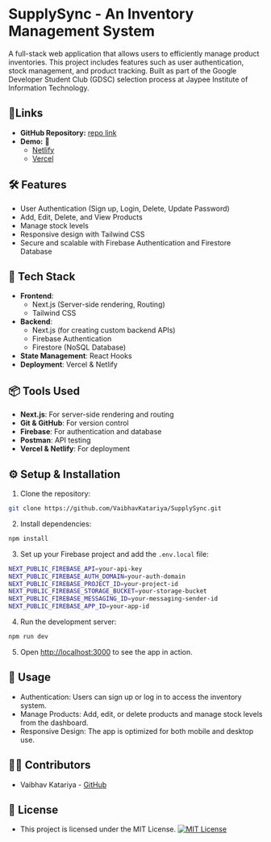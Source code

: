 # SupplySync - An Inventory Management System

A full-stack web application that allows users to efficiently manage product inventories. This project includes features such as user authentication, stock management, and product tracking. Built as part of the Google Developer Student Club (GDSC) selection process at Jaypee Institute of Information Technology.

## 🔗Links
- **GitHub Repository:** [repo link](https://github.com/VaibhavKatariyaa/SupplySync)
- **Demo:** 🚀
  - [Netlify](https://supplysync.netlify.app/)
  - [Vercel](https://supplysync-gdsc.vercel.app/)



## 🛠 Features
- User Authentication (Sign up, Login, Delete, Update Password)
- Add, Edit, Delete, and View Products
- Manage stock levels
- Responsive design with Tailwind CSS
- Secure and scalable with Firebase Authentication and Firestore Database

## 🔧 Tech Stack
- **Frontend**: 
  - Next.js (Server-side rendering, Routing)
  - Tailwind CSS
- **Backend**: 
  - Next.js (for creating custom backend APIs)
  - Firebase Authentication
  - Firestore (NoSQL Database)
- **State Management**: React Hooks
- **Deployment**: Vercel & Netlify

## 📦 Tools Used
- **Next.js**: For server-side rendering and routing
- **Git & GitHub**: For version control
- **Firebase**: For authentication and database
- **Postman**: API testing
- **Vercel & Netlify**: For deployment

## ⚙️ Setup & Installation

1. Clone the repository:
```bash
git clone https://github.com/VaibhavKatariya/SupplySync.git
```
2. Install dependencies:
``` bash
npm install
```
3. Set up your Firebase project and add the `.env.local` file:
```bash
NEXT_PUBLIC_FIREBASE_API=your-api-key
NEXT_PUBLIC_FIREBASE_AUTH_DOMAIN=your-auth-domain
NEXT_PUBLIC_FIREBASE_PROJECT_ID=your-project-id
NEXT_PUBLIC_FIREBASE_STORAGE_BUCKET=your-storage-bucket
NEXT_PUBLIC_FIREBASE_MESSAGING_ID=your-messaging-sender-id
NEXT_PUBLIC_FIREBASE_APP_ID=your-app-id
```
4. Run the development server:
```bash
npm run dev
```
5. Open [http://localhost:3000](http://localhost:3000) to see the app in action.

## 📖 Usage
- Authentication: Users can sign up or log in to access the inventory system.
- Manage Products: Add, edit, or delete products and manage stock levels from the dashboard.
- Responsive Design: The app is optimized for both mobile and desktop use.

## 👨‍💻 Contributors
- Vaibhav Katariya - [GitHub](https://github.com/VaibhavKatariyaa)

## 📜 License
- This project is licensed under the MIT License.
[![MIT License](https://img.shields.io/badge/License-MIT-green.svg)](https://choosealicense.com/licenses/mit/)
